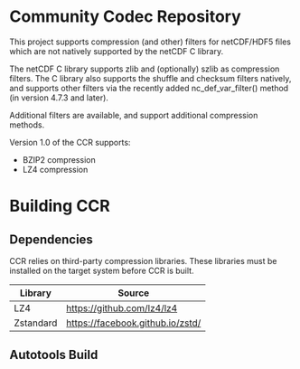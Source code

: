# Community Codec Repository

This project supports compression (and other) filters for netCDF/HDF5
files which are not natively supported by the netCDF C library.

The netCDF C library supports zlib and (optionally) szlib as
compression filters. The C library also supports the shuffle and
checksum filters natively, and supports other filters via the recently
added nc_def_var_filter() method (in version 4.7.3 and later).

Additional filters are available, and support additional compression
methods.

Version 1.0 of the CCR supports:
* BZIP2 compression
* LZ4 compression

# Building CCR

## Dependencies

CCR relies on third-party compression libraries. These libraries must
be installed on the target system before CCR is built.

Library   | Source 
--------- |-------
LZ4       | https://github.com/lz4/lz4
Zstandard | https://facebook.github.io/zstd/

## Autotools Build







